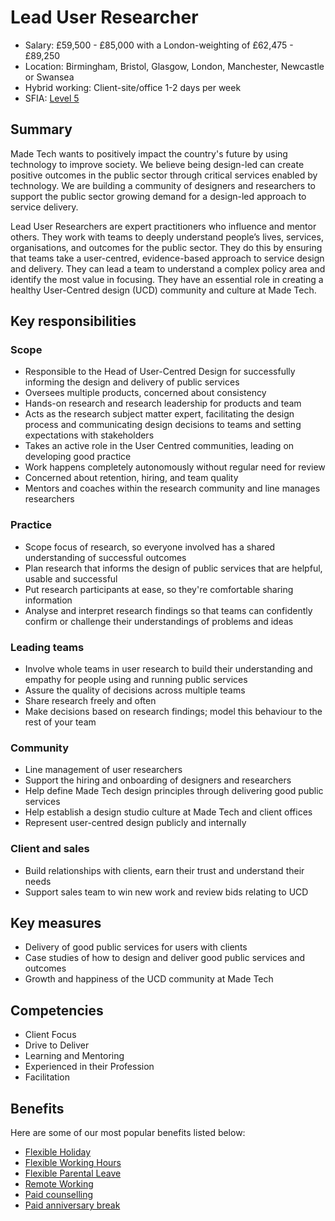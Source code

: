 # Lead User Researcher

- Salary: £59,500 - £85,000 with a London-weighting of £62,475 - £89,250
- Location: Birmingham, Bristol, Glasgow, London, Manchester, Newcastle or Swansea
- Hybrid working: Client-site/office 1-2 days per week
- SFIA: [Level 5](https://sfia-online.org/en/sfia-8/responsibilities/level-5)

## Summary

Made Tech wants to positively impact the country's future by using technology to improve society. We believe being design-led can create positive outcomes in the public sector through critical services enabled by technology. We are building a community of designers and researchers to support the public sector growing demand for a design-led approach to service delivery. 

Lead User Researchers are expert practitioners who influence and mentor others. They work with teams to deeply understand people’s lives, services, organisations, and outcomes for the public sector. They do this by ensuring that teams take a user-centred, evidence-based approach to service design and delivery. They can lead a team to understand a complex policy area and identify the most value in focusing. They have an essential role in creating a healthy User-Centred design (UCD) community and culture at Made Tech. 


## Key responsibilities 

### Scope

- Responsible to the Head of User-Centred Design for successfully informing the design and delivery of public services
- Oversees multiple products, concerned about consistency
- Hands-on research and research leadership for products and team
- Acts as the research subject matter expert, facilitating the design process and communicating design decisions to teams and setting expectations with stakeholders
- Takes an active role in the User Centred communities, leading on developing good practice
- Work happens completely autonomously without regular need for review
- Concerned about retention, hiring, and team quality
- Mentors and coaches within the research community and line manages researchers

### Practice

- Scope focus of research, so everyone involved has a shared understanding of successful outcomes
- Plan research that informs the design of public services that are helpful, usable and successful
- Put research participants at ease, so they're comfortable sharing information
- Analyse and interpret research findings so that teams can confidently confirm or challenge their understandings of problems and ideas

### Leading teams

- Involve whole teams in user research to build their understanding and empathy for people using and running public services
- Assure the quality of decisions across multiple teams
- Share research freely and often
- Make decisions based on research findings; model this behaviour to the rest of your team

### Community

- Line management of user researchers
- Support the hiring and onboarding of designers and researchers
- Help define Made Tech design principles through delivering good public services
- Help establish a design studio culture at Made Tech and client offices
- Represent user-centred design publicly and internally

### Client and sales

- Build relationships with clients, earn their trust and understand their needs
- Support sales team to win new work and review bids relating to UCD

## Key measures

- Delivery of good public services for users with clients
- Case studies of how to design and deliver good public services and outcomes
- Growth and happiness of the UCD community at Made Tech

## Competencies 

- Client Focus
- Drive to Deliver
- Learning and Mentoring
- Experienced in their Profession
- Facilitation

## Benefits

Here are some of our most popular benefits listed below:

- [Flexible Holiday](../benefits/flexible_holiday.md)
- [Flexible Working Hours](../benefits/working_hours.md)
- [Flexible Parental Leave](../guides/welfare/parental_leave.md)
- [Remote Working](../benefits/remote_working.md)
- [Paid counselling](../guides/welfare/paid_counselling.md)
- [Paid anniversary break](../benefits/paid_anniversary_break.md)
